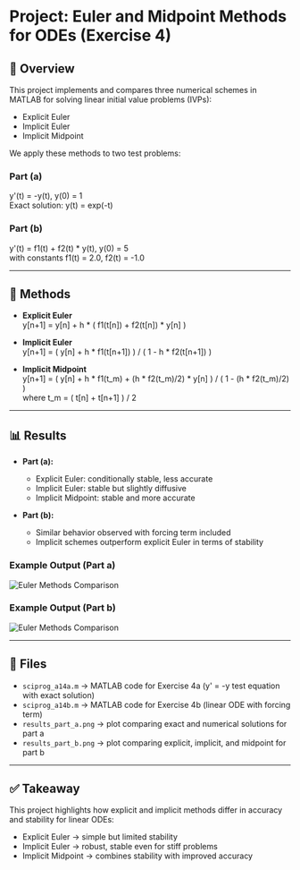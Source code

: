 # Project: Euler and Midpoint Methods for ODEs (Exercise 4)

## 📌 Overview
This project implements and compares three numerical schemes in MATLAB for solving linear initial value problems (IVPs):

- Explicit Euler
- Implicit Euler
- Implicit Midpoint

We apply these methods to two test problems:

### Part (a)
y'(t) = -y(t),   y(0) = 1  
Exact solution: y(t) = exp(-t)

### Part (b)
y'(t) = f1(t) + f2(t) * y(t),   y(0) = 5  
with constants f1(t) = 2.0, f2(t) = -1.0

---

## 🧮 Methods
- **Explicit Euler**  
  y[n+1] = y[n] + h * ( f1(t[n]) + f2(t[n]) * y[n] )

- **Implicit Euler**  
  y[n+1] = ( y[n] + h * f1(t[n+1]) ) / ( 1 - h * f2(t[n+1]) )

- **Implicit Midpoint**  
  y[n+1] = ( y[n] + h * f1(t_m) + (h * f2(t_m)/2) * y[n] ) / ( 1 - (h * f2(t_m)/2) )  
  where t_m = ( t[n] + t[n+1] ) / 2

---

## 📊 Results
- **Part (a):**  
  - Explicit Euler: conditionally stable, less accurate  
  - Implicit Euler: stable but slightly diffusive  
  - Implicit Midpoint: stable and more accurate  

- **Part (b):**  
  - Similar behavior observed with forcing term included  
  - Implicit schemes outperform explicit Euler in terms of stability  

### Example Output (Part a)
![Euler Methods Comparison](results_part_a.png)

### Example Output (Part b)
![Euler Methods Comparison](results_part_b.png)

---

## 📂 Files
- `sciprog_a14a.m` → MATLAB code for Exercise 4a (y' = -y test equation with exact solution)  
- `sciprog_a14b.m` → MATLAB code for Exercise 4b (linear ODE with forcing term)  
- `results_part_a.png` → plot comparing exact and numerical solutions for part a  
- `results_part_b.png` → plot comparing explicit, implicit, and midpoint for part b  

---

## ✅ Takeaway
This project highlights how explicit and implicit methods differ in accuracy and stability for linear ODEs:

- Explicit Euler → simple but limited stability  
- Implicit Euler → robust, stable even for stiff problems  
- Implicit Midpoint → combines stability with improved accuracy
